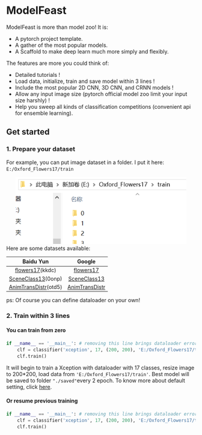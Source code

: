 # ModelFeast
ModelFeast is more than model zoo!
It is:
- A pytorch project template.
- A gather of the most popular models.
- A Scaffold to make deep learn much more simply and flexibly.

The features are more you could think of:
- Detailed tutorials !
- Load data, initialize, train and save model within 3 lines !
- Include the most popular 2D CNN, 3D CNN, and CRNN models !
-  Allow any input image size (pytorch official model zoo limit your input size harshly) !
- Help you sweep all kinds of classification competitions (convenient api for ensemble learning).

## Get started
### 1. Prepare your dataset

For example, you can put image dataset in a folder.
I put it here: ```E:/Oxford_Flowers17/train```
<center>
<img src="tutorials/datase_path.png" width="90%" height="40%" />
</center>
Here are some datasets available:

| Baidu Yun | Google |
| :------: | :------: |
| [flowers17](https://pan.baidu.com/s/16PjFHGJf-IRxlIdxBz2LYQ)(kkdc) | [flowers17](https://drive.google.com/open?id=11h4O0V-qZ2OwEVd_MxeETN0AQLDvRtRL) |
| [SceneClass13](https://pan.baidu.com/s/1yLTLtVBgmHRPOZN65pnGrw)(0onp) | [SceneClass13](https://drive.google.com/open?id=1wxlpGjY9eKMrgn5FjXQVc5oN_6CP4TF9) |
| [AnimTransDistr](https://pan.baidu.com/s/1cDdfb8vJnZTPt-w3lMMulQ)(otd5) | [AnimTransDistr](https://pan.baidu.com/s/16PjFHGJf-IRxlIdxBz2LYQ) |

ps: Of course you can define dataloader on your own!
### 2. Train  within 3 lines
#### You can train from zero
```python
if __name__ == '__main__': # removing this line brings dataloader error, this is because of python's multithread feature
    clf = classifier('xception', 17, (200, 200), 'E:/Oxford_Flowers17/train')
    clf.train()
```
It will begin to train a Xception with dataloader with 17 classes, resize image to 200*200, load data from ```'E:/Oxford_Flowers17/train'```. Best model will be saved to folder ```"./saved"```every 2 epoch. To know more about default setting, click [here](https://pan.baidu.com/s/1cDdfb8vJnZTPt-w3lMMulQ).
#### Or resume previous training
```python
if __name__ == '__main__': # removing this line brings dataloader error, this is because of python's multithread feature
    clf = classifier('xception', 17, (200, 200), 'E:/Oxford_Flowers17/train')
    clf.train()
```
